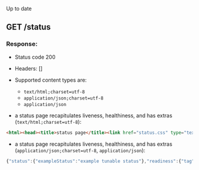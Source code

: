 Up to date
## GET /status

### Response:

- Status code 200
- Headers: []

- Supported content types are:

    - `text/html;charset=utf-8`
    - `application/json;charset=utf-8`
    - `application/json`

- a status page recapitulates liveness, healthiness, and has extras (`text/html;charset=utf-8`):

```html
<html><head><title>status page</title><link href="status.css" type="text/css" rel="stylesheet"><script async type="text/javascript" src="metrics.js"></script></head><body><section><h1>identification</h1><p>122849b5-cff8-481f-8e59-b0990fa9c94a</p></section><section><h1>general status</h1><p><a href="/health/alive">alive</a></p><p><a href="/health/ready">ready</a></p><form action="/health/drain" method="post"><input value="drain me" type="submit"></form></section><section><h1>app status</h1><section><h1>example tunable status</h1><p>note that you can tune your status page</p></section></section></body></html>
```

- a status page recapitulates liveness, healthiness, and has extras (`application/json;charset=utf-8`, `application/json`):

```javascript
{"status":{"exampleStatus":"example tunable status"},"readiness":{"tag":"Ready"},"id":"122849b5-cff8-481f-8e59-b0990fa9c94a","liveness":"alive"}
```


